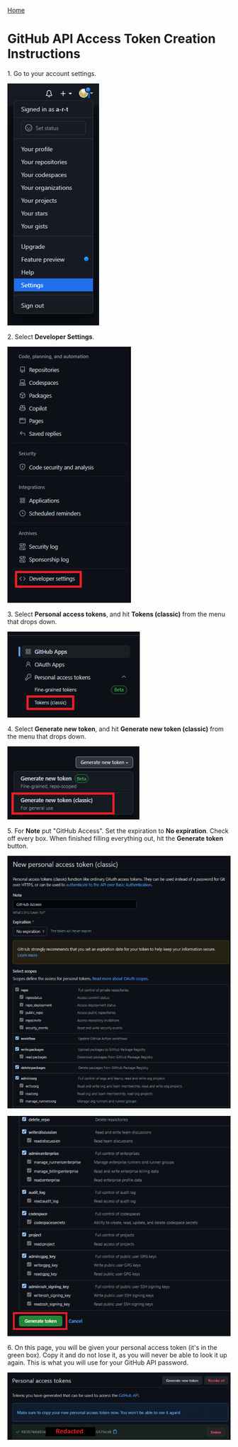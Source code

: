[Home](./)

# GitHub API Access Token Creation Instructions

1\. Go to your account settings.

![Account Settings](./images/account_settings.png)

2\. Select **Developer Settings**.

![Developer Settings](./images/developer_settings.png)

3\. Select **Personal access tokens**, and hit **Tokens (classic)** from the menu that drops down.

![Personal Access Tokens Settings](./images/personal_access_tokens_settings.png)

4\. Select **Generate new token**, and hit **Generate new token (classic)** from the menu that drops down.

![Generate New Token](./images/generate_new_token.png)

5\. For **Note** put "GitHub Access". Set the expiration to **No expiration**. Check off every box. When finished filling everything out, hit the **Generate token** button.

![Token Permissions](./images/token_permissions.png)

![Generate New Token](./images/generate_new_token_2.png)

6\. On this page, you will be given your personal access token (it's in the green box). Copy it and do not lose it, as you will never be able to look it up again. This is what you will use for your GitHub API password.

![Personal Access Token Copy](./images/personal_access_token_copy.png)
